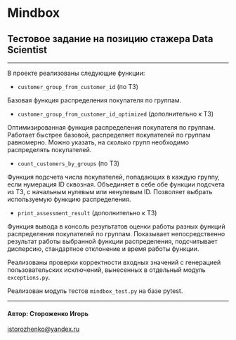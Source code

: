 # Mindbox
## Тестовое задание на позицию стажера Data Scientist
____
В проекте реализованы следующие функции:
- `customer_group_from_customer_id` (по ТЗ)

Базовая функция распределения покупателя по группам.

- `customer_group_from_customer_id_optimized` (дополнительно к ТЗ)

Оптимизированная функция распределения покупателя по группам. Работает быстрее базовой, распределяет покупателей по группам равномерно. Можно указать, на сколько групп необходимо распределять покупателей.

- `count_customers_by_groups` (по ТЗ)

Функция подсчета числа покупателей, попадающих в каждую группу, если нумерация ID сквозная. Объединяет в себе обе функции подсчета из ТЗ, с начальным нулевым или ненулевым ID. Позволяет выбрать используемую функцию распределения.

- `print_assessment_result` (дополнительно к ТЗ)

Функция вывода в консоль результатов оценки работы разных функций распределения покупателей по группам. Показывает непосредственно результат работы выбранной функции распределения, подсчитывает дисперсию, стандартное отклонение и время работы функции.

Реализованы проверки корректности входных значений с генерацией пользовательских исключений, вынесенных в отдельный модуль `exceptions.py`.

Реализован модуль тестов `mindbox_test.py` на базе pytest.
____
#### Автор: Стороженко Игорь

istorozhenko@yandex.ru
